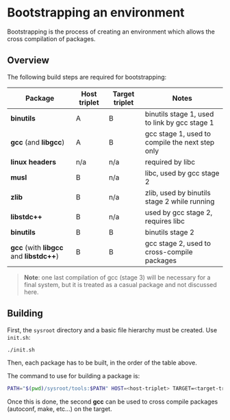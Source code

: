 # Bootstrapping an environment

Bootstrapping is the process of creating an environment which allows the cross compilation of packages.



## Overview

The following build steps are required for bootstrapping:

| Package                                     | Host triplet | Target triplet | Notes                                           |
|---------------------------------------------|--------------|----------------|-------------------------------------------------|
| **binutils**                                | A            | B              | binutils stage 1, used to link by gcc stage 1   |
| **gcc** (and **libgcc**)                    | A            | B              | gcc stage 1, used to compile the next step only |
| **linux headers**                           | n/a          | n/a            | required by libc                                |
| **musl**                                    | B            | n/a            | libc, used by gcc stage 2                       |
| **zlib**                                    | B            | n/a            | zlib, used by binutils stage 2 while running    |
| **libstdc++**                               | B            | n/a            | used by gcc stage 2, requires libc              |
| **binutils**                                | B            | B              | binutils stage 2                                |
| **gcc** (with **libgcc** and **libstdc++**) | B            | B              | gcc stage 2, used to cross-compile packages     |

> **Note**: one last compilation of gcc (stage 3) will be necessary for a final system, but it is treated as a casual package and not discussed here.

## Building

First, the `sysroot` directory and a basic file hierarchy must be created. Use `init.sh`:
```sh
./init.sh
```

Then, each package has to be built, in the order of the table above.

The command to use for building a package is:
```sh
PATH="$(pwd)/sysroot/tools:$PATH" HOST=<host-triplet> TARGET=<target-triplet> blimp-builder --from desc/<pkg>/ --to sysroot/
```

Once this is done, the second **gcc** can be used to cross compile packages (autoconf, make, etc...) on the target.
